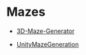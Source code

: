 
# Mazes

* [3D-Maze-Generator](https://github.com/FergusLeah/3D-Maze-Generator)

* [UnityMazeGeneration](https://github.com/thederpykleptic/UnityMazeGeneration)
